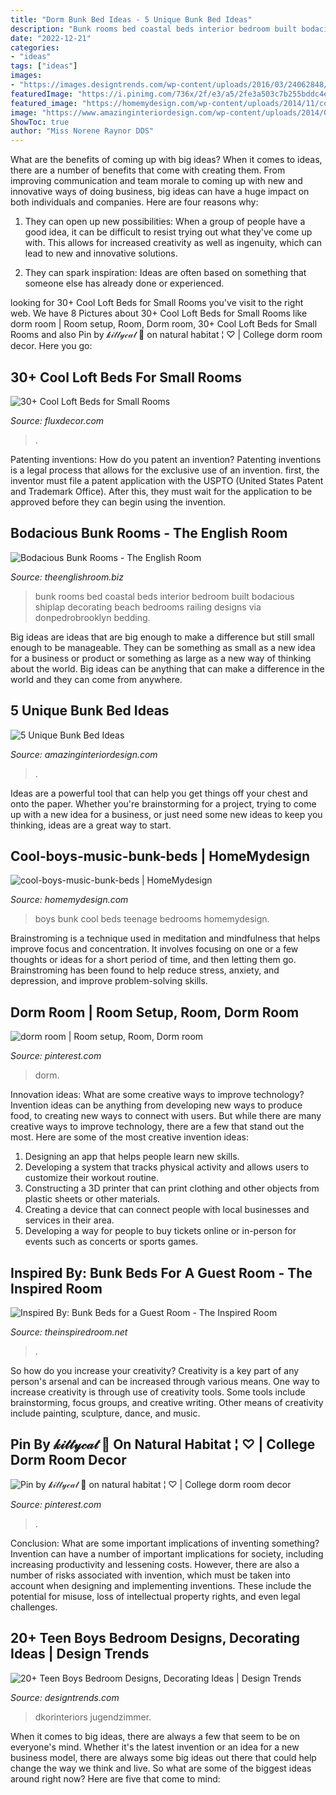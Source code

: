 ```yaml
---
title: "Dorm Bunk Bed Ideas - 5 Unique Bunk Bed Ideas"
description: "Bunk rooms bed coastal beds interior bedroom built bodacious shiplap decorating beach bedrooms railing designs via donpedrobrooklyn bedding"
date: "2022-12-21"
categories:
- "ideas"
tags: ["ideas"]
images:
- "https://images.designtrends.com/wp-content/uploads/2016/03/24062848/Sassy-Teen-Bedroom-Ideas.jpeg"
featuredImage: "https://i.pinimg.com/736x/2f/e3/a5/2fe3a503c7b255bddc4e216ce71d8c3e.jpg"
featured_image: "https://homemydesign.com/wp-content/uploads/2014/11/cool-boys-music-bunk-beds.jpg"
image: "https://www.amazinginteriordesign.com/wp-content/uploads/2014/03/Doll-House-Bunk-Bed-1.jpg"
ShowToc: true
author: "Miss Norene Raynor DDS"
---
```



What are the benefits of coming up with big ideas?
When it comes to ideas, there are a number of benefits that come with creating them. From improving communication and team morale to coming up with new and innovative ways of doing business, big ideas can have a huge impact on both individuals and companies. Here are four reasons why: 
1. They can open up new possibilities: When a group of people have a good idea, it can be difficult to resist trying out what they've come up with. This allows for increased creativity as well as ingenuity, which can lead to new and innovative solutions. 

2. They can spark inspiration: Ideas are often based on something that someone else has already done or experienced.

	

		
looking for 30+ Cool Loft Beds for Small Rooms you've visit to the right web. We have 8 Pictures about 30+ Cool Loft Beds for Small Rooms like dorm room | Room setup, Room, Dorm room, 30+ Cool Loft Beds for Small Rooms and also Pin by 𝓀𝒾𝓉𝓉𝓎𝒸𝒶𝓉 🧸 on natural habitat ¦ ♡ | College dorm room decor. Here you go:
		
    
## 30+ Cool Loft Beds For Small Rooms

<img loading=lazy src="https://fluxdecor.com/wp-content/uploads/2016/11/loft-beds-for-small-rooms/3-loft-beds-for-small-rooms.jpg" onerror="this.onerror=null;this.src='https://tse2.mm.bing.net/th?id=OIP.H7xxyQYfmbtooZLPKkFn_AHaLq&amp;pid=15.1';" alt="30+ Cool Loft Beds for Small Rooms">

_Source: fluxdecor.com_

>. 

	

Patenting inventions: How do you patent an invention?
Patenting inventions is a legal process that allows for the exclusive use of an invention. first, the inventor must file a patent application with the USPTO (United States Patent and Trademark Office). After this, they must wait for the application to be approved before they can begin using the invention.

    
## Bodacious Bunk Rooms - The English Room

<img loading=lazy src="http://www.theenglishroom.biz/wp-content/uploads/2018/07/3a7dfcbb3f8df3fee4a1ce398a57e77a.jpg" onerror="this.onerror=null;this.src='https://tse1.mm.bing.net/th?id=OIP.o8jsOcrRpLK-Puwwh_cYEgHaLH&amp;pid=15.1';" alt="Bodacious Bunk Rooms - The English Room">

_Source: theenglishroom.biz_

>bunk rooms bed coastal beds interior bedroom built bodacious shiplap decorating beach bedrooms railing designs via donpedrobrooklyn bedding. 

	

Big ideas are ideas that are big enough to make a difference but still small enough to be manageable. They can be something as small as a new idea for a business or product or something as large as a new way of thinking about the world. Big ideas can be anything that can make a difference in the world and they can come from anywhere.

    
## 5 Unique Bunk Bed Ideas

<img loading=lazy src="https://www.amazinginteriordesign.com/wp-content/uploads/2014/03/Doll-House-Bunk-Bed-1.jpg" onerror="this.onerror=null;this.src='https://tse4.mm.bing.net/th?id=OIP.CZFBo2EROo6eldE6VEDeuQHaLG&amp;pid=15.1';" alt="5 Unique Bunk Bed Ideas">

_Source: amazinginteriordesign.com_

>. 

	

Ideas are a powerful tool that can help you get things off your chest and onto the paper. Whether you're brainstorming for a project, trying to come up with a new idea for a business, or just need some new ideas to keep you thinking, ideas are a great way to start.

    
## Cool-boys-music-bunk-beds | HomeMydesign

<img loading=lazy src="https://homemydesign.com/wp-content/uploads/2014/11/cool-boys-music-bunk-beds.jpg" onerror="this.onerror=null;this.src='https://tse3.mm.bing.net/th?id=OIP.arxKMFBvh6647TTFDiY-vQHaLH&amp;pid=15.1';" alt="cool-boys-music-bunk-beds | HomeMydesign">

_Source: homemydesign.com_

>boys bunk cool beds teenage bedrooms homemydesign. 

	

Brainstroming is a technique used in meditation and mindfulness that helps improve focus and concentration. It involves focusing on one or a few thoughts or ideas for a short period of time, and then letting them go. Brainstroming has been found to help reduce stress, anxiety, and depression, and improve problem-solving skills.

    
## Dorm Room | Room Setup, Room, Dorm Room

<img loading=lazy src="https://i.pinimg.com/736x/2f/e3/a5/2fe3a503c7b255bddc4e216ce71d8c3e.jpg" onerror="this.onerror=null;this.src='https://tse3.mm.bing.net/th?id=OIP.YNzZO2amO91X2hdtksXMhgHaJ3&amp;pid=15.1';" alt="dorm room | Room setup, Room, Dorm room">

_Source: pinterest.com_

>dorm. 

	

Innovation ideas: What are some creative ways to improve technology?
Invention ideas can be anything from developing new ways to produce food, to creating new ways to connect with users. But while there are many creative ways to improve technology, there are a few that stand out the most. Here are some of the most creative invention ideas:
1. Designing an app that helps people learn new skills.
2. Developing a system that tracks physical activity and allows users to customize their workout routine.
3. Constructing a 3D printer that can print clothing and other objects from plastic sheets or other materials.
4. Creating a device that can connect people with local businesses and services in their area.
5. Developing a way for people to buy tickets online or in-person for events such as concerts or sports games.

    
## Inspired By: Bunk Beds For A Guest Room - The Inspired Room

<img loading=lazy src="https://theinspiredroom.net/wp-content/uploads/2017/05/Green-built-in-bunk-beds.jpeg" onerror="this.onerror=null;this.src='https://tse1.mm.bing.net/th?id=OIP.LehQZnd8qzGKQCTZdAjAzgHaLH&amp;pid=15.1';" alt="Inspired By: Bunk Beds for a Guest Room - The Inspired Room">

_Source: theinspiredroom.net_

>. 

	

So how do you increase your creativity?
Creativity is a key part of any person's arsenal and can be increased through various means. One way to increase creativity is through use of creativity tools. Some tools include brainstorming, focus groups, and creative writing. Other means of creativity include painting, sculpture, dance, and music.

    
## Pin By 𝓀𝒾𝓉𝓉𝓎𝒸𝒶𝓉 🧸 On Natural Habitat ¦ ♡ | College Dorm Room Decor

<img loading=lazy src="https://i.pinimg.com/736x/f7/9c/d0/f79cd0bf3afbd3f6483c3962dac7e852.jpg" onerror="this.onerror=null;this.src='https://tse2.mm.bing.net/th?id=OIP.RLV3BWojWg7KJJ2_-Hj2oAHaJ3&amp;pid=15.1';" alt="Pin by 𝓀𝒾𝓉𝓉𝓎𝒸𝒶𝓉 🧸 on natural habitat ¦ ♡ | College dorm room decor">

_Source: pinterest.com_

>. 

	

Conclusion: What are some important implications of inventing something?
Invention can have a number of important implications for society, including increasing productivity and lessening costs. However, there are also a number of risks associated with invention, which must be taken into account when designing and implementing inventions. These include the potential for misuse, loss of intellectual property rights, and even legal challenges.

    
## 20+ Teen Boys Bedroom Designs, Decorating Ideas | Design Trends

<img loading=lazy src="https://images.designtrends.com/wp-content/uploads/2016/03/24062848/Sassy-Teen-Bedroom-Ideas.jpeg" onerror="this.onerror=null;this.src='https://tse1.mm.bing.net/th?id=OIP.yN1_WZCnSw8_8RdyOAQSBgHaLH&amp;pid=15.1';" alt="20+ Teen Boys Bedroom Designs, Decorating Ideas | Design Trends">

_Source: designtrends.com_

>dkorinteriors jugendzimmer. 

	

When it comes to big ideas, there are always a few that seem to be on everyone's mind. Whether it's the latest invention or an idea for a new business model, there are always some big ideas out there that could help change the way we think and live. So what are some of the biggest ideas around right now? Here are five that come to mind: 

